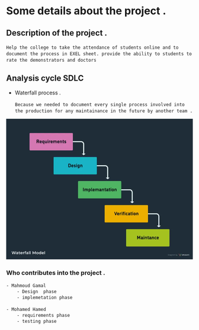 # Some details about the project .

## Description of the project . 
`Help the college to take the attendance of students online and to document the process in EXEL sheet.
provide the ability to students to rate the demonstrators and doctors `

## Analysis cycle **SDLC**
- Waterfall process .

  `Because we needed to document every single process involved into the production for any maintainance in the future by another team .`

![waterfull_image](waterfall.webp)



### Who contributes into the project .
    - Mahmoud Gamal 
        - Design  phase
        - implemetation phase 

    - Mohamed Hamed 
        - requirements phase 
        - testing phase 


